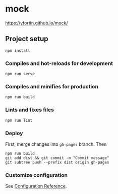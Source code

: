 # mock

https://yfortin.github.io/mock/ 

## Project setup
```
npm install
```

### Compiles and hot-reloads for development
```
npm run serve
```

### Compiles and minifies for production
```
npm run build
```

### Lints and fixes files
```
npm run lint
```

### Deploy
First, merge changes into `gh-pages` branch. Then
```
npm run build
git add dist && git commit -m "Commit message"
git subtree push --prefix dist origin gh-pages
```

### Customize configuration
See [Configuration Reference](https://cli.vuejs.org/config/).


